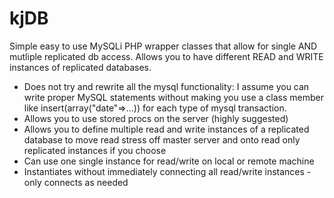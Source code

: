 # kjDB
Simple easy to use MySQLi PHP wrapper classes that allow for single AND mutliple replicated db access.  Allows you to have different READ and WRITE instances of replicated databases.

- Does not try and rewrite all the mysql functionality: I assume you can write proper MySQL statements without making you use a class member like insert(array("date"=>...)) for each type of mysql transaction.
- Allows you to use stored procs on the server (highly suggested)
- Allows you to define multiple read and write instances of a replicated database to move read stress off master server and onto read only replicated instances if you choose
- Can use one single instance for read/write on local or remote machine
- Instantiates without immediately connecting all read/write instances - only connects as needed

